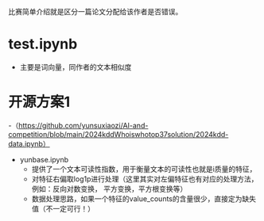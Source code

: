 比赛简单介绍就是区分一篇论文分配给该作者是否错误。

# test.ipynb
  - 主要是词向量，同作者的文本相似度
# 开源方案1
-（https://github.com/yunsuxiaozi/AI-and-competition/blob/main/2024kddWhoiswhotop37solution/2024kdd-data.ipynb）
- yunbase.ipynb
  - 提供了一个文本可读性指数，用于衡量文本的可读性也就是i质量的特征，
  - 对特征右偏取log1p进行处理（这里其实对左偏特征也有对应的处理方法，例如：反向对数变换， 平方变换，平方根变换等）
  - 数据处理思路，如果一个特征的value_counts的含量很少，直接定为缺失值（不一定可行！）
  
